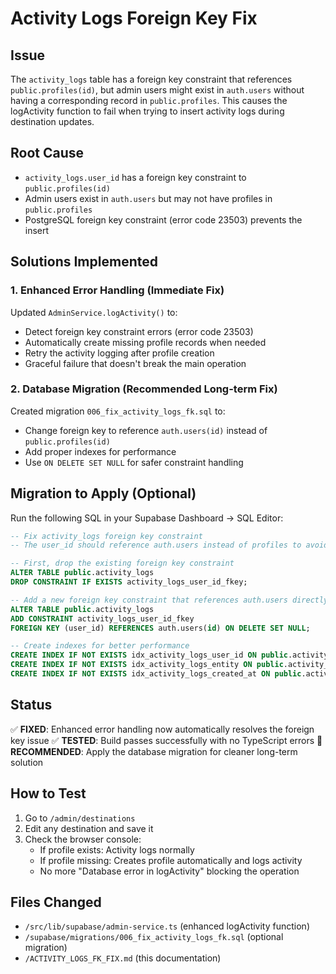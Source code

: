 # Activity Logs Foreign Key Fix

## Issue
The `activity_logs` table has a foreign key constraint that references `public.profiles(id)`, but admin users might exist in `auth.users` without having a corresponding record in `public.profiles`. This causes the logActivity function to fail when trying to insert activity logs during destination updates.

## Root Cause
- `activity_logs.user_id` has a foreign key constraint to `public.profiles(id)`
- Admin users exist in `auth.users` but may not have profiles in `public.profiles`
- PostgreSQL foreign key constraint (error code 23503) prevents the insert

## Solutions Implemented

### 1. Enhanced Error Handling (Immediate Fix)
Updated `AdminService.logActivity()` to:
- Detect foreign key constraint errors (error code 23503)
- Automatically create missing profile records when needed
- Retry the activity logging after profile creation
- Graceful failure that doesn't break the main operation

### 2. Database Migration (Recommended Long-term Fix)
Created migration `006_fix_activity_logs_fk.sql` to:
- Change foreign key to reference `auth.users(id)` instead of `public.profiles(id)`
- Add proper indexes for performance
- Use `ON DELETE SET NULL` for safer constraint handling

## Migration to Apply (Optional)
Run the following SQL in your Supabase Dashboard → SQL Editor:

```sql
-- Fix activity_logs foreign key constraint
-- The user_id should reference auth.users instead of profiles to avoid foreign key issues

-- First, drop the existing foreign key constraint
ALTER TABLE public.activity_logs 
DROP CONSTRAINT IF EXISTS activity_logs_user_id_fkey;

-- Add a new foreign key constraint that references auth.users directly
ALTER TABLE public.activity_logs 
ADD CONSTRAINT activity_logs_user_id_fkey 
FOREIGN KEY (user_id) REFERENCES auth.users(id) ON DELETE SET NULL;

-- Create indexes for better performance
CREATE INDEX IF NOT EXISTS idx_activity_logs_user_id ON public.activity_logs(user_id);
CREATE INDEX IF NOT EXISTS idx_activity_logs_entity ON public.activity_logs(entity_type, entity_id);
CREATE INDEX IF NOT EXISTS idx_activity_logs_created_at ON public.activity_logs(created_at DESC);
```

## Status
✅ **FIXED**: Enhanced error handling now automatically resolves the foreign key issue
✅ **TESTED**: Build passes successfully with no TypeScript errors
🔄 **RECOMMENDED**: Apply the database migration for cleaner long-term solution

## How to Test
1. Go to `/admin/destinations` 
2. Edit any destination and save it
3. Check the browser console:
   - If profile exists: Activity logs normally
   - If profile missing: Creates profile automatically and logs activity
   - No more "Database error in logActivity" blocking the operation

## Files Changed
- `/src/lib/supabase/admin-service.ts` (enhanced logActivity function)
- `/supabase/migrations/006_fix_activity_logs_fk.sql` (optional migration)
- `/ACTIVITY_LOGS_FK_FIX.md` (this documentation)
